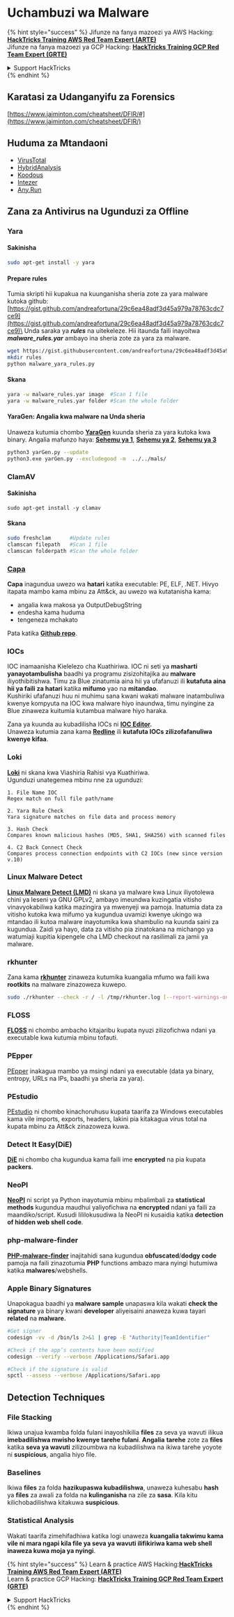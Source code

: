 # Uchambuzi wa Malware

{% hint style="success" %}
Jifunze na fanya mazoezi ya AWS Hacking:<img src="/.gitbook/assets/arte.png" alt="" data-size="line">[**HackTricks Training AWS Red Team Expert (ARTE)**](https://training.hacktricks.xyz/courses/arte)<img src="/.gitbook/assets/arte.png" alt="" data-size="line">\
Jifunze na fanya mazoezi ya GCP Hacking: <img src="/.gitbook/assets/grte.png" alt="" data-size="line">[**HackTricks Training GCP Red Team Expert (GRTE)**<img src="/.gitbook/assets/grte.png" alt="" data-size="line">](https://training.hacktricks.xyz/courses/grte)

<details>

<summary>Support HackTricks</summary>

* Angalia [**mpango wa usajili**](https://github.com/sponsors/carlospolop)!
* **Jiunge na** 💬 [**kikundi cha Discord**](https://discord.gg/hRep4RUj7f) au [**kikundi cha telegram**](https://t.me/peass) au **tufuatilie** kwenye **Twitter** 🐦 [**@hacktricks\_live**](https://twitter.com/hacktricks\_live)**.**
* **Shiriki mbinu za hacking kwa kuwasilisha PRs kwa** [**HackTricks**](https://github.com/carlospolop/hacktricks) na [**HackTricks Cloud**](https://github.com/carlospolop/hacktricks-cloud) repos za github.

</details>
{% endhint %}

## Karatasi za Udanganyifu za Forensics

[https://www.jaiminton.com/cheatsheet/DFIR/#](https://www.jaiminton.com/cheatsheet/DFIR/)

## Huduma za Mtandaoni

* [VirusTotal](https://www.virustotal.com/gui/home/upload)
* [HybridAnalysis](https://www.hybrid-analysis.com)
* [Koodous](https://koodous.com)
* [Intezer](https://analyze.intezer.com)
* [Any.Run](https://any.run/)

## Zana za Antivirus na Ugunduzi za Offline

### Yara

#### Sakinisha
```bash
sudo apt-get install -y yara
```
#### Prepare rules

Tumia skripti hii kupakua na kuunganisha sheria zote za yara malware kutoka github: [https://gist.github.com/andreafortuna/29c6ea48adf3d45a979a78763cdc7ce9](https://gist.github.com/andreafortuna/29c6ea48adf3d45a979a78763cdc7ce9)\
Unda saraka ya _**rules**_ na uitekeleze. Hii itaunda faili inayoitwa _**malware\_rules.yar**_ ambayo ina sheria zote za yara za malware.
```bash
wget https://gist.githubusercontent.com/andreafortuna/29c6ea48adf3d45a979a78763cdc7ce9/raw/4ec711d37f1b428b63bed1f786b26a0654aa2f31/malware_yara_rules.py
mkdir rules
python malware_yara_rules.py
```
#### Skana
```bash
yara -w malware_rules.yar image  #Scan 1 file
yara -w malware_rules.yar folder #Scan the whole folder
```
#### YaraGen: Angalia kwa malware na Unda sheria

Unaweza kutumia chombo [**YaraGen**](https://github.com/Neo23x0/yarGen) kuunda sheria za yara kutoka kwa binary. Angalia mafunzo haya: [**Sehemu ya 1**](https://www.nextron-systems.com/2015/02/16/write-simple-sound-yara-rules/), [**Sehemu ya 2**](https://www.nextron-systems.com/2015/10/17/how-to-write-simple-but-sound-yara-rules-part-2/), [**Sehemu ya 3**](https://www.nextron-systems.com/2016/04/15/how-to-write-simple-but-sound-yara-rules-part-3/)
```bash
python3 yarGen.py --update
python3.exe yarGen.py --excludegood -m  ../../mals/
```
### ClamAV

#### Sakinisha
```
sudo apt-get install -y clamav
```
#### Skana
```bash
sudo freshclam      #Update rules
clamscan filepath   #Scan 1 file
clamscan folderpath #Scan the whole folder
```
### [Capa](https://github.com/mandiant/capa)

**Capa** inagundua uwezo wa **hatari** katika executable: PE, ELF, .NET. Hivyo itapata mambo kama mbinu za Att\&ck, au uwezo wa kutatanisha kama:

* angalia kwa makosa ya OutputDebugString
* endesha kama huduma
* tengeneza mchakato

Pata katika [**Github repo**](https://github.com/mandiant/capa).

### IOCs

IOC inamaanisha Kielelezo cha Kuathiriwa. IOC ni seti ya **masharti yanayotambulisha** baadhi ya programu zisizohitajika au **malware** iliyothibitishwa. Timu za Blue zinatumia aina hii ya ufafanuzi ili **kutafuta aina hii ya faili za hatari** katika **mifumo** yao na **mitandao**.\
Kushiriki ufafanuzi huu ni muhimu sana kwani wakati malware inatambuliwa kwenye kompyuta na IOC kwa malware hiyo inaundwa, timu nyingine za Blue zinaweza kuitumia kutambua malware hiyo haraka.

Zana ya kuunda au kubadilisha IOCs ni [**IOC Editor**](https://www.fireeye.com/services/freeware/ioc-editor.html)**.**\
Unaweza kutumia zana kama [**Redline**](https://www.fireeye.com/services/freeware/redline.html) ili **kutafuta IOCs zilizofafanuliwa kwenye kifaa**.

### Loki

[**Loki**](https://github.com/Neo23x0/Loki) ni skana kwa Viashiria Rahisi vya Kuathiriwa.\
Ugunduzi unategemea mbinu nne za ugunduzi:
```
1. File Name IOC
Regex match on full file path/name

2. Yara Rule Check
Yara signature matches on file data and process memory

3. Hash Check
Compares known malicious hashes (MD5, SHA1, SHA256) with scanned files

4. C2 Back Connect Check
Compares process connection endpoints with C2 IOCs (new since version v.10)
```
### Linux Malware Detect

[**Linux Malware Detect (LMD)**](https://www.rfxn.com/projects/linux-malware-detect/) ni skana ya malware kwa Linux iliyotolewa chini ya leseni ya GNU GPLv2, ambayo imeundwa kuzingatia vitisho vinavyokabiliwa katika mazingira ya mwenyeji wa pamoja. Inatumia data za vitisho kutoka kwa mifumo ya kugundua uvamizi kwenye ukingo wa mtandao ili kutoa malware inayotumika kwa shambulio na kuunda saini za kugundua. Zaidi ya hayo, data za vitisho pia zinatokana na michango ya watumiaji kupitia kipengele cha LMD checkout na rasilimali za jamii ya malware.

### rkhunter

Zana kama [**rkhunter**](http://rkhunter.sourceforge.net) zinaweza kutumika kuangalia mfumo wa faili kwa **rootkits** na malware zinazoweza kuwepo.
```bash
sudo ./rkhunter --check -r / -l /tmp/rkhunter.log [--report-warnings-only] [--skip-keypress]
```
### FLOSS

[**FLOSS**](https://github.com/mandiant/flare-floss) ni chombo ambacho kitajaribu kupata nyuzi zilizofichwa ndani ya executable kwa kutumia mbinu tofauti.

### PEpper

[PEpper](https://github.com/Th3Hurrican3/PEpper) inakagua mambo ya msingi ndani ya executable (data ya binary, entropy, URLs na IPs, baadhi ya sheria za yara).

### PEstudio

[PEstudio](https://www.winitor.com/download) ni chombo kinachoruhusu kupata taarifa za Windows executables kama vile imports, exports, headers, lakini pia kitakagua virus total na kupata mbinu za Att\&ck zinazoweza kuwa.

### Detect It Easy(DiE)

[**DiE**](https://github.com/horsicq/Detect-It-Easy/) ni chombo cha kugundua kama faili ime **encrypted** na pia kupata **packers**.

### NeoPI

[**NeoPI**](https://github.com/CiscoCXSecurity/NeoPI) ni script ya Python inayotumia mbinu mbalimbali za **statistical methods** kugundua maudhui yaliyofichwa na **encrypted** ndani ya faili za maandiko/script. Kusudi lililokusudiwa la NeoPI ni kusaidia katika **detection of hidden web shell code**.

### **php-malware-finder**

[**PHP-malware-finder**](https://github.com/nbs-system/php-malware-finder) inajitahidi sana kugundua **obfuscated**/**dodgy code** pamoja na faili zinazotumia **PHP** functions ambazo mara nyingi hutumiwa katika **malwares**/webshells.

### Apple Binary Signatures

Unapokagua baadhi ya **malware sample** unapaswa kila wakati **check the signature** ya binary kwani **developer** aliyeisaini anaweza kuwa tayari **related** na **malware.**
```bash
#Get signer
codesign -vv -d /bin/ls 2>&1 | grep -E "Authority|TeamIdentifier"

#Check if the app’s contents have been modified
codesign --verify --verbose /Applications/Safari.app

#Check if the signature is valid
spctl --assess --verbose /Applications/Safari.app
```
## Detection Techniques

### File Stacking

Ikiwa unajua kwamba folda fulani inayoshikilia **files** za seva ya wavuti ilikua **imebadilishwa mwisho kwenye tarehe fulani**. **Angalia** **tarehe** zote za **files** katika **seva ya wavuti** zilizoumbwa na kubadilishwa na ikiwa tarehe yoyote ni **suspicious**, angalia hiyo file.

### Baselines

Ikiwa **files** za folda **hazikupaswa kubadilishwa**, unaweza kuhesabu **hash** ya **files** za awali za folda na **kulinganisha** na zile za **sasa**. Kila kitu kilichobadilishwa kitakuwa **suspicious**.

### Statistical Analysis

Wakati taarifa zimehifadhiwa katika logi unaweza **kuangalia takwimu kama vile ni mara ngapi kila file ya seva ya wavuti ilifikiriwa kama web shell inaweza kuwa moja ya nyingi**.

{% hint style="success" %}
Learn & practice AWS Hacking:<img src="/.gitbook/assets/arte.png" alt="" data-size="line">[**HackTricks Training AWS Red Team Expert (ARTE)**](https://training.hacktricks.xyz/courses/arte)<img src="/.gitbook/assets/arte.png" alt="" data-size="line">\
Learn & practice GCP Hacking: <img src="/.gitbook/assets/grte.png" alt="" data-size="line">[**HackTricks Training GCP Red Team Expert (GRTE)**<img src="/.gitbook/assets/grte.png" alt="" data-size="line">](https://training.hacktricks.xyz/courses/grte)

<details>

<summary>Support HackTricks</summary>

* Check the [**subscription plans**](https://github.com/sponsors/carlospolop)!
* **Join the** 💬 [**Discord group**](https://discord.gg/hRep4RUj7f) or the [**telegram group**](https://t.me/peass) or **follow** us on **Twitter** 🐦 [**@hacktricks\_live**](https://twitter.com/hacktricks\_live)**.**
* **Share hacking tricks by submitting PRs to the** [**HackTricks**](https://github.com/carlospolop/hacktricks) and [**HackTricks Cloud**](https://github.com/carlospolop/hacktricks-cloud) github repos.

</details>
{% endhint %}
